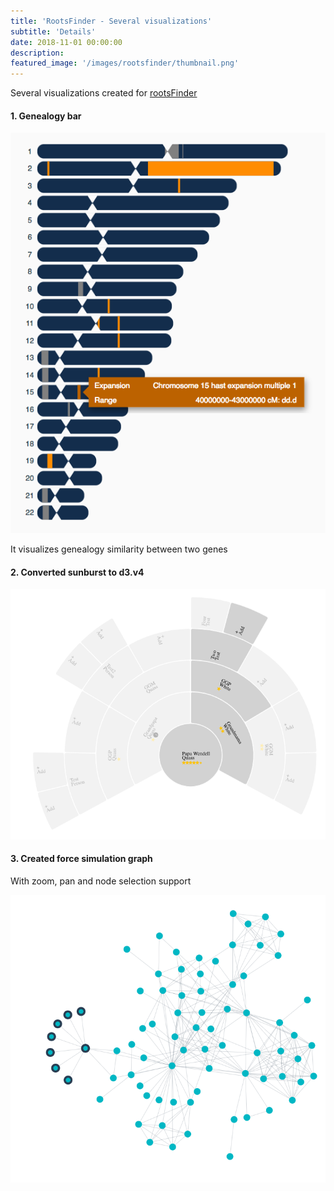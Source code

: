 ```yaml
---
title: 'RootsFinder - Several visualizations'
subtitle: 'Details'
date: 2018-11-01 00:00:00
description: 
featured_image: '/images/rootsfinder/thumbnail.png'
---
```



Several visualizations created for [rootsFinder](https://www.rootsfinder.com/)




#### 1.   Genealogy bar
![](/images/rootsfinder/thumbnail.png)

It visualizes genealogy similarity between two genes

#### 2.  Converted sunburst to d3.v4
![](/images/rootsfinder/sunburst.png)



#### 3.  Created force simulation graph 

 With zoom, pan and node selection support

 ![](/images/rootsfinder/force.png)

